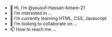 - 👋 Hi, I’m @yousuf-Hassan-kotare-21
- 👀 I’m interested in ...
- 🌱 I’m currently learning HTML, CSS, Javascript
- 💞️ I’m looking to collaborate on ...
- 📫 How to reach me ...

<!---
yousuf-Hassan-kotare-21/yousuf-Hassan-kotare-21 is a ✨ special ✨ repository because its `README.md` (this file) appears on your GitHub profile.
You can click the Preview link to take a look at your changes.
--->
